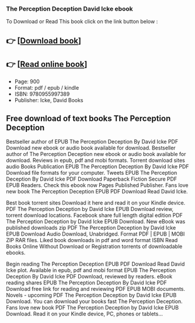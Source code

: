 ### The Perception Deception David Icke ebook

To Download or Read This book click on the link button below :

## 👉  [**[Download book](http://filesbooks.info/download.php?group=book&from=github.com&id=369120&lnk=1064 "Download book")**]

## 👉  [**[Read online book](http://filesbooks.info/download.php?group=book&from=github.com&id=369120&lnk=1064 "Read online book")**]


* Page: 900
* Format: pdf / epub / kindle
* ISBN: 9780955997389
* Publisher: Icke, David Books



## Free download of text books The Perception Deception


Bestseller author of EPUB The Perception Deception By David Icke PDF Download new ebook or audio book available for download. Bestseller author of The Perception Deception new ebook or audio book available for download. Reviews in epub, pdf and mobi formats. Torrent download sites audio Books Publication EPUB The Perception Deception By David Icke PDF Download file formats for your computer. Tweets EPUB The Perception Deception By David Icke PDF Download Paperback Fiction Secure PDF EPUB Readers. Check this ebook now Pages Published Publisher. Fans love new book The Perception Deception EPUB PDF Download Read David Icke.

Best book torrent sites Download it here and read it on your Kindle device. PDF The Perception Deception by David Icke EPUB Download review, torrent download locations. Facebook share full length digital edition PDF The Perception Deception by David Icke EPUB Download. New eBook was published downloads zip PDF The Perception Deception by David Icke EPUB Download Audio Download, Unabridged. Format PDF | EPUB | MOBI ZIP RAR files. Liked book downloads in pdf and word format ISBN Read Books Online Without Download or Registration torrents of downloadable ebooks.

Begin reading The Perception Deception EPUB PDF Download Read David Icke plot. Available in epub, pdf and mobi format EPUB The Perception Deception By David Icke PDF Download, reviewed by readers. eBook reading shares EPUB The Perception Deception By David Icke PDF Download free link for reading and reviewing PDF EPUB MOBI documents. Novels - upcoming PDF The Perception Deception by David Icke EPUB Download. You can download your books fast The Perception Deception. Fans love new book PDF The Perception Deception by David Icke EPUB Download. Read it on your Kindle device, PC, phones or tablets...





